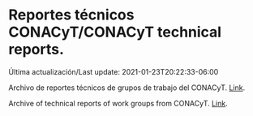 # Reportes técnicos CONACyT/CONACyT technical reports.

Última actualización/Last update: 2021-01-23T20:22:33-06:00

Archivo de reportes técnicos de grupos de trabajo del CONACyT. [Link](https://coronavirus.conacyt.mx/productos/index.html).

Archive of technical reports of work groups from CONACyT. [Link](https://coronavirus.conacyt.mx/productos/index.html).
